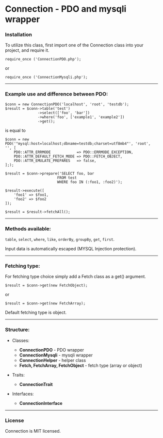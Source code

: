 # Connection - PDO and mysqli wrapper

### Installation
To utilize this class, first import one of the Connection class into your project, and require it.
```
require_once ('ConnectionPDO.php');
```
or
```
require_once ('ConnectionMysqli.php');
```

---

### Example use and difference between PDO:

```
$conn = new ConnectionPDO('localhost', 'root', 'testdb');
$result = $conn->table('test')
               ->select(['foo', 'bar'])
               ->where('foo', ['example1', 'example2'])
               ->get();
```
is equal to
```
$conn = new PDO('"mysql:host=localhost;dbname=testdb;charset=utf8mb4"', 'root', '', [
    PDO::ATTR_ERRMODE            => PDO::ERRMODE_EXCEPTION,
    PDO::ATTR_DEFAULT_FETCH_MODE => PDO::FETCH_OBJECT,
    PDO::ATTR_EMULATE_PREPARES   => false,
];);

$result = $conn->prepare('SELECT foo, bar 
                        FROM test 
                        WHERE foo IN (:foo1, :foo2)');

$result->execute([
    'foo1' => $foo1, 
    'foo2' => $foo2
]);
    
$result = $result->fetchAll();
```

---

### Methods available:
`table`, `select`, `where`, `like`, `orderBy`, `groupBy`, `get`, `first`.

Input data is automatically escaped (MYSQL Injection protection).

---

### Fetching type:
For fetching type choice simply add a Fetch class as a get() argument.
```
$result = $conn->get(new FetchObject);
```
or
```
$result = $conn->get(new FetchArray);
```
Default fetching type is object.

---

### Structure:

- Classes:
    - **ConnectionPDO** - PDO wrapper
    - **ConnectionMysqli** - mysqli wrapper
    - **ConnectionHelper** - helper class
    - **Fetch, FetchArray, FetchObject** - fetch type (array or object)

- Traits:
    - **ConnectionTrait**

- Interfaces:
    - **ConnectionInterface**
    
---
    
### License
Connection is MIT licensed.
